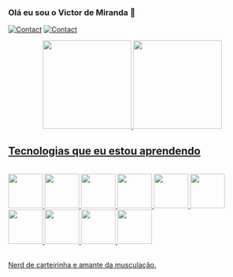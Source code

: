 
### Olá eu sou o Victor de Miranda 🤠


[![Contact](https://img.shields.io/badge/Instagram-E4405F?style=for-the-badge&logo=instagram&logoColor=white)](https://www.instagram.com/_.v1ctor._ms/)
[![Contact](https://img.shields.io/badge/GitHub-100000?style=for-the-badge&logo=github&logoColor=white)](https://github.com/VictorMirandaS)

<div align="center">
<a href="https://github.com/VictorMirandaS">
<img loading="lazy" height="180em" src="https://github-readme-stats.vercel.app/api/top-langs/?username=VictorMirandaS&layout=compact&langs_count=7&theme=dracula"/>
<img loading="lazy" height="180em" src="https://github-readme-stats.vercel.app/api?username=VictorMirandaS&show_icons=true&theme=dracula&include_all_commits=true&count_private=true"/>
</div>

## Tecnologias que eu estou aprendendo 

<div style="display: inline_block"><br/>
<img loading="lazy" src="https://cdn.jsdelivr.net/gh/devicons/devicon@latest/icons/html5/html5-plain-wordmark.svg" width="70" height="70"/>
  <img loading="lazy" src="https://cdn.jsdelivr.net/gh/devicons/devicon@latest/icons/css3/css3-plain-wordmark.svg" width="70" height="70"/>
  <img loading="lazy" src="https://cdn.jsdelivr.net/gh/devicons/devicon@latest/icons/javascript/javascript-plain.svg" width="70" height="70"/>
  <img loading="lazy" src="https://cdn.jsdelivr.net/gh/devicons/devicon@latest/icons/jquery/jquery-plain-wordmark.svg" width="70" height="70"/>
  <img loading="lazy" src="https://cdn.jsdelivr.net/gh/devicons/devicon@latest/icons/bootstrap/bootstrap-original-wordmark.svg" width="70" height="70"/>
  <img loading="lazy" src="https://cdn.jsdelivr.net/gh/devicons/devicon@latest/icons/nodejs/nodejs-plain-wordmark.svg" width="70" height="70"/>
  <img loading="lazy" src="https://cdn.jsdelivr.net/gh/devicons/devicon@latest/icons/gulp/gulp-plain.svg" width="70" height="70"/>
  <img loading="lazy" src="https://cdn.jsdelivr.net/gh/devicons/devicon@latest/icons/grunt/grunt-original-wordmark.svg" width="70" height="70"/>
  <img loading="lazy" src="https://cdn.jsdelivr.net/gh/devicons/devicon@latest/icons/sass/sass-original.svg" width="70" height="70"/>
  <img loading="lazy" src="https://cdn.jsdelivr.net/gh/devicons/devicon@latest/icons/less/less-plain-wordmark.svg" width="70" height="70"/>

</div><br/>

Nerd de carteirinha e amante da musculação.

